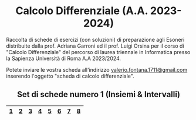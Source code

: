 <h1 align="center"> Calcolo Differenziale (A.A. 2023-2024) </h1>

Raccolta di schede di esercizi (con soluzioni) di preparazione agli Esoneri distribuite dalla prof. Adriana Garroni ed il prof. Luigi Orsina per il corso di "Calcolo Differenziale" del percorso di laurea triennale in Informatica presso la Sapienza Università di Roma A.A 2023/2024.

Potete inviare le vostra scheda all'indirizzo [valerio.fontana.1711@gmail.com](mailto:valerio.fontana.1711@gmail.com) inserendo l'oggetto "scheda di calcolo differenziale".

<h2 align="center"> Set di schede numero 1 (Insiemi & Intervalli) </h2>

<div align="center">

| [1](./Set%20di%20schede%20numero%201/00038.pdf) | [2](./Set%20di%20schede%20numero%201/00046.pdf) | [3](./Set%20di%20schede%20numero%201/00064.pdf) | [4](./Set%20di%20schede%20numero%201/00106.pdf) | [5](./Set%20di%20schede%20numero%201/00109.pdf) | [6](./Set%20di%20schede%20numero%201/00149.pdf) |  [7](./Set%20di%20schede%20numero%201/00197.pdf) | [8](./Set%20di%20schede%20numero%201/00280.pdf) |
|:---:| :---: | :---: | :---: | :---: | :---: | :---: | :---: |
</div>

